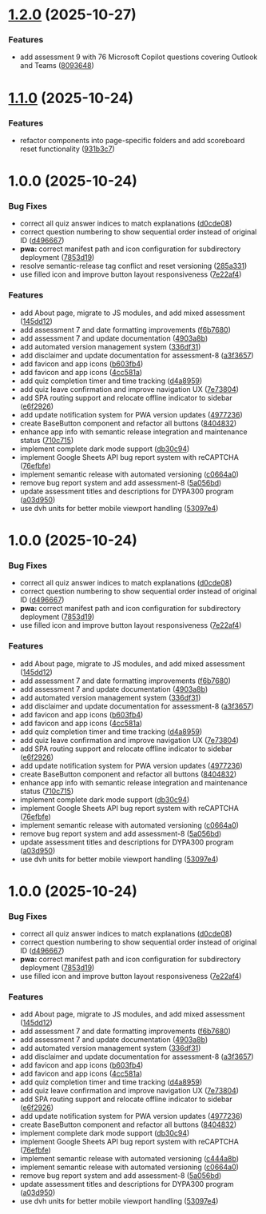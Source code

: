 # [1.2.0](https://github.com/ThPadelis/datalabs-ai-applications-quiz/compare/v1.1.0...v1.2.0) (2025-10-27)


### Features

* add assessment 9 with 76 Microsoft Copilot questions covering Outlook and Teams ([8093648](https://github.com/ThPadelis/datalabs-ai-applications-quiz/commit/809364832bb19192ef22b0198aab6ce065ddcea3))

# [1.1.0](https://github.com/ThPadelis/datalabs-ai-applications-quiz/compare/v1.0.0...v1.1.0) (2025-10-24)


### Features

* refactor components into page-specific folders and add scoreboard reset functionality ([931b3c7](https://github.com/ThPadelis/datalabs-ai-applications-quiz/commit/931b3c7bef407c45cfdb73cc37c25bb14359d9b7))

# 1.0.0 (2025-10-24)


### Bug Fixes

* correct all quiz answer indices to match explanations ([d0cde08](https://github.com/ThPadelis/datalabs-ai-applications-quiz/commit/d0cde088c592ba1dc5c5a8ddb25ac172f5d97a4e))
* correct question numbering to show sequential order instead of original ID ([d496667](https://github.com/ThPadelis/datalabs-ai-applications-quiz/commit/d496667c39e9b0f41cf738f2d0e233657a3264d8))
* **pwa:** correct manifest path and icon configuration for subdirectory deployment ([7853d19](https://github.com/ThPadelis/datalabs-ai-applications-quiz/commit/7853d19fa034e3790a2f4a166db932ed670d00a7))
* resolve semantic-release tag conflict and reset versioning ([285a331](https://github.com/ThPadelis/datalabs-ai-applications-quiz/commit/285a331df01b6e98f7c67745d055784dd0e76dcd))
* use filled icon and improve button layout responsiveness ([7e22af4](https://github.com/ThPadelis/datalabs-ai-applications-quiz/commit/7e22af45238ca63dad542ef9585d089979532b7c))


### Features

* add About page, migrate to JS modules, and add mixed assessment ([145dd12](https://github.com/ThPadelis/datalabs-ai-applications-quiz/commit/145dd127dbcbf04d6e2e620a2108ad607904bc3d))
* add assessment 7 and date formatting improvements ([f6b7680](https://github.com/ThPadelis/datalabs-ai-applications-quiz/commit/f6b768002a94b9bd76c9e6e8398942e143284f77))
* add assessment 7 and update documentation ([4903a8b](https://github.com/ThPadelis/datalabs-ai-applications-quiz/commit/4903a8bb36f7c3669ae8ca994bd106622a0a6eed))
* add automated version management system ([336df31](https://github.com/ThPadelis/datalabs-ai-applications-quiz/commit/336df3163003ec527a20196645f38415fd205140))
* add disclaimer and update documentation for assessment-8 ([a3f3657](https://github.com/ThPadelis/datalabs-ai-applications-quiz/commit/a3f3657cf7625d519a0ab8739b207200e8e27312))
* add favicon and app icons ([b603fb4](https://github.com/ThPadelis/datalabs-ai-applications-quiz/commit/b603fb434c957d3395c2ab9ff56328a8651b9700))
* add favicon and app icons ([4cc581a](https://github.com/ThPadelis/datalabs-ai-applications-quiz/commit/4cc581a55bc5a7e258b2958df72dc2d9e7750cde))
* add quiz completion timer and time tracking ([d4a8959](https://github.com/ThPadelis/datalabs-ai-applications-quiz/commit/d4a8959f18aafa753cb1eb267ad05da7abacdbfe))
* add quiz leave confirmation and improve navigation UX ([7e73804](https://github.com/ThPadelis/datalabs-ai-applications-quiz/commit/7e738042a82be89031b069de7069c771df417eac))
* add SPA routing support and relocate offline indicator to sidebar ([e6f2926](https://github.com/ThPadelis/datalabs-ai-applications-quiz/commit/e6f2926abeea98d5000f1a9c6123adb8b8ac81fc))
* add update notification system for PWA version updates ([4977236](https://github.com/ThPadelis/datalabs-ai-applications-quiz/commit/4977236e798ac0ffcbafd24aafd63ff1f43c8953))
* create BaseButton component and refactor all buttons ([8404832](https://github.com/ThPadelis/datalabs-ai-applications-quiz/commit/8404832b53cf8e89b6e5c4babdef6d6941ef2dda))
* enhance app info with semantic release integration and maintenance status ([710c715](https://github.com/ThPadelis/datalabs-ai-applications-quiz/commit/710c7150f274768c23950245e62fb76682bf39ef))
* implement complete dark mode support ([db30c94](https://github.com/ThPadelis/datalabs-ai-applications-quiz/commit/db30c9424ecbf2293fcf25341ccbf77903c0f9ac))
* implement Google Sheets API bug report system with reCAPTCHA ([76efbfe](https://github.com/ThPadelis/datalabs-ai-applications-quiz/commit/76efbfe644aefa6ec5af9890581692c93549607d))
* implement semantic release with automated versioning ([c0664a0](https://github.com/ThPadelis/datalabs-ai-applications-quiz/commit/c0664a01794b675473f67468d63ee093918de769))
* remove bug report system and add assessment-8 ([5a056bd](https://github.com/ThPadelis/datalabs-ai-applications-quiz/commit/5a056bdc8e711837a4280356302145f8518abbbf))
* update assessment titles and descriptions for DYPA300 program ([a03d950](https://github.com/ThPadelis/datalabs-ai-applications-quiz/commit/a03d950e568d2772d4adba6380029ed1baf4fb22))
* use dvh units for better mobile viewport handling ([53097e4](https://github.com/ThPadelis/datalabs-ai-applications-quiz/commit/53097e47d89604d04d7850371e1be1d080870275))

# 1.0.0 (2025-10-24)


### Bug Fixes

* correct all quiz answer indices to match explanations ([d0cde08](https://github.com/ThPadelis/datalabs-ai-applications-quiz/commit/d0cde088c592ba1dc5c5a8ddb25ac172f5d97a4e))
* correct question numbering to show sequential order instead of original ID ([d496667](https://github.com/ThPadelis/datalabs-ai-applications-quiz/commit/d496667c39e9b0f41cf738f2d0e233657a3264d8))
* **pwa:** correct manifest path and icon configuration for subdirectory deployment ([7853d19](https://github.com/ThPadelis/datalabs-ai-applications-quiz/commit/7853d19fa034e3790a2f4a166db932ed670d00a7))
* use filled icon and improve button layout responsiveness ([7e22af4](https://github.com/ThPadelis/datalabs-ai-applications-quiz/commit/7e22af45238ca63dad542ef9585d089979532b7c))


### Features

* add About page, migrate to JS modules, and add mixed assessment ([145dd12](https://github.com/ThPadelis/datalabs-ai-applications-quiz/commit/145dd127dbcbf04d6e2e620a2108ad607904bc3d))
* add assessment 7 and date formatting improvements ([f6b7680](https://github.com/ThPadelis/datalabs-ai-applications-quiz/commit/f6b768002a94b9bd76c9e6e8398942e143284f77))
* add assessment 7 and update documentation ([4903a8b](https://github.com/ThPadelis/datalabs-ai-applications-quiz/commit/4903a8bb36f7c3669ae8ca994bd106622a0a6eed))
* add automated version management system ([336df31](https://github.com/ThPadelis/datalabs-ai-applications-quiz/commit/336df3163003ec527a20196645f38415fd205140))
* add disclaimer and update documentation for assessment-8 ([a3f3657](https://github.com/ThPadelis/datalabs-ai-applications-quiz/commit/a3f3657cf7625d519a0ab8739b207200e8e27312))
* add favicon and app icons ([b603fb4](https://github.com/ThPadelis/datalabs-ai-applications-quiz/commit/b603fb434c957d3395c2ab9ff56328a8651b9700))
* add favicon and app icons ([4cc581a](https://github.com/ThPadelis/datalabs-ai-applications-quiz/commit/4cc581a55bc5a7e258b2958df72dc2d9e7750cde))
* add quiz completion timer and time tracking ([d4a8959](https://github.com/ThPadelis/datalabs-ai-applications-quiz/commit/d4a8959f18aafa753cb1eb267ad05da7abacdbfe))
* add quiz leave confirmation and improve navigation UX ([7e73804](https://github.com/ThPadelis/datalabs-ai-applications-quiz/commit/7e738042a82be89031b069de7069c771df417eac))
* add SPA routing support and relocate offline indicator to sidebar ([e6f2926](https://github.com/ThPadelis/datalabs-ai-applications-quiz/commit/e6f2926abeea98d5000f1a9c6123adb8b8ac81fc))
* add update notification system for PWA version updates ([4977236](https://github.com/ThPadelis/datalabs-ai-applications-quiz/commit/4977236e798ac0ffcbafd24aafd63ff1f43c8953))
* create BaseButton component and refactor all buttons ([8404832](https://github.com/ThPadelis/datalabs-ai-applications-quiz/commit/8404832b53cf8e89b6e5c4babdef6d6941ef2dda))
* enhance app info with semantic release integration and maintenance status ([710c715](https://github.com/ThPadelis/datalabs-ai-applications-quiz/commit/710c7150f274768c23950245e62fb76682bf39ef))
* implement complete dark mode support ([db30c94](https://github.com/ThPadelis/datalabs-ai-applications-quiz/commit/db30c9424ecbf2293fcf25341ccbf77903c0f9ac))
* implement Google Sheets API bug report system with reCAPTCHA ([76efbfe](https://github.com/ThPadelis/datalabs-ai-applications-quiz/commit/76efbfe644aefa6ec5af9890581692c93549607d))
* implement semantic release with automated versioning ([c0664a0](https://github.com/ThPadelis/datalabs-ai-applications-quiz/commit/c0664a01794b675473f67468d63ee093918de769))
* remove bug report system and add assessment-8 ([5a056bd](https://github.com/ThPadelis/datalabs-ai-applications-quiz/commit/5a056bdc8e711837a4280356302145f8518abbbf))
* update assessment titles and descriptions for DYPA300 program ([a03d950](https://github.com/ThPadelis/datalabs-ai-applications-quiz/commit/a03d950e568d2772d4adba6380029ed1baf4fb22))
* use dvh units for better mobile viewport handling ([53097e4](https://github.com/ThPadelis/datalabs-ai-applications-quiz/commit/53097e47d89604d04d7850371e1be1d080870275))

# 1.0.0 (2025-10-24)


### Bug Fixes

* correct all quiz answer indices to match explanations ([d0cde08](https://github.com/ThPadelis/datalabs-ai-applications-quiz/commit/d0cde088c592ba1dc5c5a8ddb25ac172f5d97a4e))
* correct question numbering to show sequential order instead of original ID ([d496667](https://github.com/ThPadelis/datalabs-ai-applications-quiz/commit/d496667c39e9b0f41cf738f2d0e233657a3264d8))
* **pwa:** correct manifest path and icon configuration for subdirectory deployment ([7853d19](https://github.com/ThPadelis/datalabs-ai-applications-quiz/commit/7853d19fa034e3790a2f4a166db932ed670d00a7))
* use filled icon and improve button layout responsiveness ([7e22af4](https://github.com/ThPadelis/datalabs-ai-applications-quiz/commit/7e22af45238ca63dad542ef9585d089979532b7c))


### Features

* add About page, migrate to JS modules, and add mixed assessment ([145dd12](https://github.com/ThPadelis/datalabs-ai-applications-quiz/commit/145dd127dbcbf04d6e2e620a2108ad607904bc3d))
* add assessment 7 and date formatting improvements ([f6b7680](https://github.com/ThPadelis/datalabs-ai-applications-quiz/commit/f6b768002a94b9bd76c9e6e8398942e143284f77))
* add assessment 7 and update documentation ([4903a8b](https://github.com/ThPadelis/datalabs-ai-applications-quiz/commit/4903a8bb36f7c3669ae8ca994bd106622a0a6eed))
* add automated version management system ([336df31](https://github.com/ThPadelis/datalabs-ai-applications-quiz/commit/336df3163003ec527a20196645f38415fd205140))
* add disclaimer and update documentation for assessment-8 ([a3f3657](https://github.com/ThPadelis/datalabs-ai-applications-quiz/commit/a3f3657cf7625d519a0ab8739b207200e8e27312))
* add favicon and app icons ([b603fb4](https://github.com/ThPadelis/datalabs-ai-applications-quiz/commit/b603fb434c957d3395c2ab9ff56328a8651b9700))
* add favicon and app icons ([4cc581a](https://github.com/ThPadelis/datalabs-ai-applications-quiz/commit/4cc581a55bc5a7e258b2958df72dc2d9e7750cde))
* add quiz completion timer and time tracking ([d4a8959](https://github.com/ThPadelis/datalabs-ai-applications-quiz/commit/d4a8959f18aafa753cb1eb267ad05da7abacdbfe))
* add quiz leave confirmation and improve navigation UX ([7e73804](https://github.com/ThPadelis/datalabs-ai-applications-quiz/commit/7e738042a82be89031b069de7069c771df417eac))
* add SPA routing support and relocate offline indicator to sidebar ([e6f2926](https://github.com/ThPadelis/datalabs-ai-applications-quiz/commit/e6f2926abeea98d5000f1a9c6123adb8b8ac81fc))
* add update notification system for PWA version updates ([4977236](https://github.com/ThPadelis/datalabs-ai-applications-quiz/commit/4977236e798ac0ffcbafd24aafd63ff1f43c8953))
* create BaseButton component and refactor all buttons ([8404832](https://github.com/ThPadelis/datalabs-ai-applications-quiz/commit/8404832b53cf8e89b6e5c4babdef6d6941ef2dda))
* implement complete dark mode support ([db30c94](https://github.com/ThPadelis/datalabs-ai-applications-quiz/commit/db30c9424ecbf2293fcf25341ccbf77903c0f9ac))
* implement Google Sheets API bug report system with reCAPTCHA ([76efbfe](https://github.com/ThPadelis/datalabs-ai-applications-quiz/commit/76efbfe644aefa6ec5af9890581692c93549607d))
* implement semantic release with automated versioning ([c444a8b](https://github.com/ThPadelis/datalabs-ai-applications-quiz/commit/c444a8b875287497de083a885c694b04b5229d63))
* implement semantic release with automated versioning ([c0664a0](https://github.com/ThPadelis/datalabs-ai-applications-quiz/commit/c0664a01794b675473f67468d63ee093918de769))
* remove bug report system and add assessment-8 ([5a056bd](https://github.com/ThPadelis/datalabs-ai-applications-quiz/commit/5a056bdc8e711837a4280356302145f8518abbbf))
* update assessment titles and descriptions for DYPA300 program ([a03d950](https://github.com/ThPadelis/datalabs-ai-applications-quiz/commit/a03d950e568d2772d4adba6380029ed1baf4fb22))
* use dvh units for better mobile viewport handling ([53097e4](https://github.com/ThPadelis/datalabs-ai-applications-quiz/commit/53097e47d89604d04d7850371e1be1d080870275))
